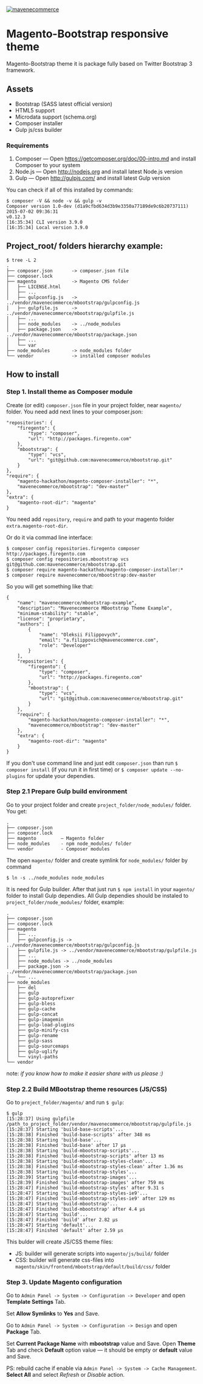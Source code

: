 <a href="http://mavenecommerce.com/">![mavenecommerce](http://www.mavenecommerce.com/wp-content/themes/maven/images/logo.png)</a>

# Magento-Bootstrap responsive theme

Magento-Bootstrap theme it is package fully based on Twitter Bootstrap 3 framework.

## Assets

* Bootstrap (SASS latest official version)
* HTML5 support
* Microdata support (schema.org)
* Composer installer
* Gulp js/css builder

### Requirements

1. Composer  — Open https://getcomposer.org/doc/00-intro.md and install Composer to your system
2. Node.js   — Open http://nodejs.org and install latest Node.js version
3. Gulp      — Open http://gulpjs.com/ and install latest Gulp version

You can check if all of this installed by commands:
```
$ composer -V && node -v && gulp -v
Composer version 1.0-dev (d1a9cfbd634d3b9e3350a77189de9c6b20737111) 2015-07-02 09:36:31
v0.12.3
[16:35:34] CLI version 3.9.0
[16:35:34] Local version 3.9.0
```

## Project_root/ folders hierarchy example:
```
$ tree -L 2
.
├── composer.json       -> composer.json file
├── composer.lock
├── magento             -> Magento CMS folder
│   ├── LICENSE.html
│   ├── ...
│   ├── gulpconfig.js   -> ../vendor/mavenecommerce/mbootstrap/gulpconfig.js
│   ├── gulpfile.js     -> ../vendor/mavenecommerce/mbootstrap/gulpfile.js
│   ├── ...
│   ├── node_modules    -> ../node_modules
│   ├── package.json    -> ../vendor/mavenecommerce/mbootstrap/package.json
│   ├── ...
│   └── var
├── node_modules        -> node_modules folder
└── vendor              -> installed composer modules
```

## How to install
### Step 1. Install theme as Composer module

Create (or edit) `composer.json` file in your project folder, near `magento/` folder. You need add next lines to your composer.json:
```
"repositories": {
    "firegento": {
        "type": "composer",
        "url": "http://packages.firegento.com"
    },
    "mbootstrap": {
        "type": "vcs",
        "url": "git@github.com:mavenecommerce/mbootstrap.git"
    }
},
"require": {
    "magento-hackathon/magento-composer-installer": "*",
    "mavenecommerce/mbootstrap": "dev-master"
},
"extra": {
    "magento-root-dir": "magento"
}
```

You need add `repository`, `require` and path to your magento folder `extra.magento-root-dir`.

Or do it via commad line interface:
```
$ composer config repositories.firegento composer http://packages.firegento.com
$ composer config repositories.mbootstrap vcs git@github.com:mavenecommerce/mbootstrap.git
$ composer require magento-hackathon/magento-composer-installer:*
$ composer require mavenecommerce/mbootstrap:dev-master
```

So you will get something like that:
```
{
    "name": "mavenecommerce/mbootstrap-example",
    "description": "Mavenecommerce MBootstrap Theme Example",
    "minimum-stability": "stable",
    "license": "proprietary",
    "authors": [
        {
            "name": "Oleksii Filippovych",
            "email": "a.filippovich@mavenecommerce.com",
            "role": "Developer"
        }
    ],
    "repositories": {
        "firegento": {
            "type": "composer",
            "url": "http://packages.firegento.com"
        },
        "mbootstrap": {
            "type": "vcs",
            "url": "git@github.com:mavenecommerce/mbootstrap.git"
        }
    },
    "require": {
        "magento-hackathon/magento-composer-installer": "*",
        "mavenecommerce/mbootstrap": "dev-master"
    },
    "extra": {
        "magento-root-dir": "magento"
    }
}

```

If you don't use command line and just edit `composer.json` than run `$ composer install` (if you run it in first time) or `$ composer update --no-plugins` for update your dependies.

### Step 2.1 Prepare Gulp build environment

Go to your project folder and create `project_folder/node_modules/` folder. You get:
```
.
├── composer.json
├── composer.lock
├── magento         — Magento folder
├── node_modules    - npm node_modules/ folder
└── vendor          - Composer modules
```

The open `magento/` folder and create symlink for `node_modules/` folder by command

`$ ln -s ../node_modules node_modules`

It is need for Gulp builder.
After that just run `$ npm install` in your `magento/` folder to install Gulp dependies. All Gulp dependies should be instaled to `project_folder/node_modules/` folder, example:
```
.
├── composer.json
├── composer.lock
├── magento
│   ├── ...
│   ├── gulpconfig.js -> ../vendor/mavenecommerce/mbootstrap/gulpconfig.js
│   ├── gulpfile.js -> ../vendor/mavenecommerce/mbootstrap/gulpfile.js
│   ├── ...
│   ├── node_modules -> ../node_modules
│   ├── package.json -> ../vendor/mavenecommerce/mbootstrap/package.json
│   └── ...
├── node_modules
│   ├── del
│   ├── gulp
│   ├── gulp-autoprefixer
│   ├── gulp-bless
│   ├── gulp-cache
│   ├── gulp-concat
│   ├── gulp-imagemin
│   ├── gulp-load-plugins
│   ├── gulp-minify-css
│   ├── gulp-rename
│   ├── gulp-sass
│   ├── gulp-sourcemaps
│   ├── gulp-uglify
│   └── vinyl-paths
└── vendor
```

note: *if you know how to make it easier share with us please :)*

### Step 2.2 Build MBootstrap theme resources (JS/CSS)

Go to `project_folder/magento/` and run `$ gulp`:
```
$ gulp
[15:28:37] Using gulpfile /path_to_project_folder/vendor/mavenecommerce/mbootstrap/gulpfile.js
[15:28:37] Starting 'build-base-scripts'...
[15:28:38] Finished 'build-base-scripts' after 348 ms
[15:28:38] Starting 'build-base'...
[15:28:38] Finished 'build-base' after 17 μs
[15:28:38] Starting 'build-mbootstrap-scripts'...
[15:28:38] Finished 'build-mbootstrap-scripts' after 13 ms
[15:28:38] Starting 'build-mbootstrap-styles-clean'...
[15:28:38] Finished 'build-mbootstrap-styles-clean' after 1.36 ms
[15:28:38] Starting 'build-mbootstrap-styles'...
[15:28:39] Starting 'build-mbootstrap-images'...
[15:28:39] Finished 'build-mbootstrap-images' after 759 ms
[15:28:47] Finished 'build-mbootstrap-styles' after 9.31 s
[15:28:47] Starting 'build-mbootstrap-styles-ie9'...
[15:28:47] Finished 'build-mbootstrap-styles-ie9' after 129 ms
[15:28:47] Starting 'build-mbootstrap'...
[15:28:47] Finished 'build-mbootstrap' after 4.4 μs
[15:28:47] Starting 'build'...
[15:28:47] Finished 'build' after 2.82 μs
[15:28:47] Starting 'default'...
[15:28:47] Finished 'default' after 2.59 μs
```

This bulder will create JS/CSS theme files:
* JS: builder will generate scripts into `magento/js/build/` folder
* CSS: builder will generate css-files into `magento/skin/frontend/mbootstrap/default/build/css/` folder

### Step 3. Update Magento configuration

Go to `Admin Panel -> System -> Configuration -> Developer` and open **Template Settings** Tab.

Set **Allow Symlinks** to **Yes** and Save.

Go to `Admin Panel -> System -> Configuration -> Design` and open **Package** Tab.

Set **Current Package Name** with **mbootstrap** value and Save. Open **Theme** Tab and check **Default** option value — it should be empty or **default** value and Save.

PS: rebuild cache if enable via `Admin Panel -> System -> Cache Management`. **Select All** and select *Refresh* or *Disable* action.
